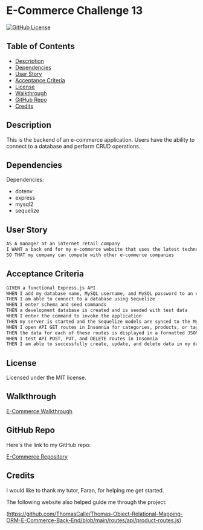 # E-Commerce Challenge 13
  [![GitHub License](https://img.shields.io/badge/license-MIT-yellow.svg)](https://opensource.org/licenses/)

## Table of Contents
* [Description](#description)
* [Dependencies](#dependencies)
* [User Story](#user-story)
* [Acceptance Criteria](#acceptance-criteria)
* [License](#license)
* [Walkthrough](#walkthrough)
* [GitHub Repo](#github-repo)
* [Credits](#credits)

## Description
This is the backend of an e-commerce application.  Users have the ability to connect to a database and perform CRUD operations.

## Dependencies
Dependencies: 
* dotenv
* express
* mysql2
* sequelize

## User Story
```md
AS A manager at an internet retail company
I WANT a back end for my e-commerce website that uses the latest technologies
SO THAT my company can compete with other e-commerce companies
```

## Acceptance Criteria
```md
GIVEN a functional Express.js API
WHEN I add my database name, MySQL username, and MySQL password to an environment variable file
THEN I am able to connect to a database using Sequelize
WHEN I enter schema and seed commands
THEN a development database is created and is seeded with test data
WHEN I enter the command to invoke the application
THEN my server is started and the Sequelize models are synced to the MySQL database
WHEN I open API GET routes in Insomnia for categories, products, or tags
THEN the data for each of these routes is displayed in a formatted JSON
WHEN I test API POST, PUT, and DELETE routes in Insomnia
THEN I am able to successfully create, update, and delete data in my database
```

## License
Licensed under the MIT license.

## Walkthrough
[E-Commerce Walkthrough](https://drive.google.com/file/d/1uxJmq3H2mp6cycefvmik1JBbRYGygHX7/view)

## GitHub Repo
Here's the link to my GitHub repo:

[E-Commerce Repository](https://github.com/SarahSquyres/challenge-13-ecommerce)

## Credits
I would like to thank my tutor, Faran, for helping me get started.

The following website also helped guide me through the project:

(https://github.com/ThomasCalle/Thomas-Object-Relational-Mapping-ORM-E-Commerce-Back-End/blob/main/routes/api/product-routes.js)

